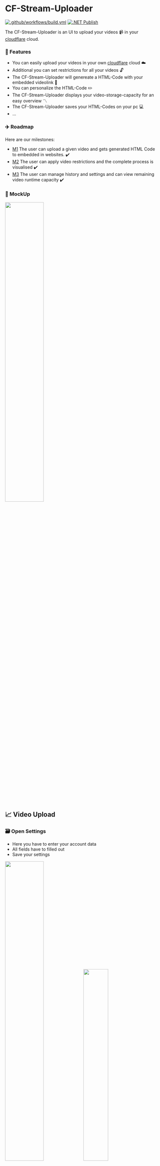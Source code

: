 # CF-Stream-Uploader

[![.github/workflows/build.yml](https://github.com/haevg-rz/CF-Stream-Uploader/actions/workflows/build.yml/badge.svg)](https://github.com/haevg-rz/CF-Stream-Uploader/actions/workflows/build.yml) [![.NET Publish](https://github.com/haevg-rz/CF-Stream-Uploader/actions/workflows/publish.yml/badge.svg)](https://github.com/haevg-rz/CF-Stream-Uploader/actions/workflows/publish.yml)


The CF-Stream-Uploader is an UI to upload your videos :video_camera: in your [cloudflare](https://www.cloudflare.com/de-de/) cloud.


### :speech_balloon: Features 

- You can easily upload your videos in your own [cloudflare](https://www.cloudflare.com/de-de/) cloud :cloud:
- Additional you can set restrictions for all your videos :unlock:
- The CF-Stream-Uploader will genereate a HTML-Code with your embedded videolink :page_facing_up:
- You can personalize the HTML-Code :pencil2:
- The CF-Stream-Uploader displays your video-storage-capacity for an easy overview :part_alternation_mark:
- The CF-Stream-Uploader saves your HTML-Codes on your pc :computer:
- ...

### :airplane: Roadmap 

Here are our milestones:
- [M1](https://github.com/haevg-rz/CF-Stream-Uploader/milestone/1) The user can upload a given video and gets generated HTML Code to embedded in websites. :heavy_check_mark:
- [M2](https://github.com/haevg-rz/CF-Stream-Uploader/milestone/2) The user can apply video restrictions and the complete process is visualised :heavy_check_mark:
- [M3](https://github.com/haevg-rz/CF-Stream-Uploader/milestone/3) The user can manage history and settings and can view remaining video runtime capacity
:heavy_check_mark:

### 📱 MockUp 

<img src="https://user-images.githubusercontent.com/62097365/122367519-cab91480-cf5c-11eb-9116-218d0e9b9618.png" width="50%" height="50%">

## :chart_with_upwards_trend: Video Upload 

### :card_file_box: Open Settings

- Here you have to enter your account data
- All fields have to filled out
- Save your settings

<img src="https://user-images.githubusercontent.com/62097375/122385628-563aa180-cf6d-11eb-8d88-ce7272699eb9.png" width="50%" height="50%">
<img src="https://user-images.githubusercontent.com/62097375/122386398-23dd7400-cf6e-11eb-8be2-b5e8f9272219.png" width="40%" height="40%">

### :point_up: Select a video 

There are two options to select a video:
 1. You can easily drop a video in the the "DragAndDrop" field
 2. Press the button "Select video" and choose your file

The name of the video is now displayed bellow the drag and drop field

<img src="https://user-images.githubusercontent.com/62097375/122385532-3a370000-cf6d-11eb-8998-065f62d1c034.png" width="50%" height="50%">

 Here is a list of supported video-formates:
 - MP4, 
 - MKV
 - MOV
 - AVI
 - FLV
 - MPEG-2 TS
 - MPEG-2 PS
 - MXF
 - LXF
 - GXF
 - 3GP
 - WebM
 - MPG
 - QuickTime.

## :pencil: Set restrictions
<img src="https://user-images.githubusercontent.com/62097375/122385770-7bc7ab00-cf6d-11eb-8ee1-ff2243791cd0.png" width="50%" height="50%">

### :bangbang: These Rule actions are available
- "allow" - View is considered valid
- "block" - View is considered invalid and a 401 or 403 is returned
### :black_nib: Enter IP
- You can enter your IpAdresses in the textbox
- Each adress seperated with a comma
- Match specific IPv4 or IPV6 addresses or CIDRs
- It is recommended to include both IPv4 and IPv6 variants in a rule if possible
- The IpAdesses will have a simple validation check
- You can switch between "allow" or "block" for your entered IpAdresses
### :black_nib: Select country
- You can enter your Countries in the textbox
- Each coutry seperated with a comma 
- Match specific 2-letter country codes in [ISO 3166-1 Alpha-2](https://en.wikipedia.org/wiki/ISO_3166-1#Current_codes) format
- You have a list of supported countries in the link below
- You can switch between "allow" and "block" for your entered countries
### :black_nib: Set Access limit
- Set a time limit until the video can be seen
- The default value time is ten years (if it was not set by yourself)

### :movie_camera: Video uploading 

- Press the Button "Start"
- The single stepps will be displayed under the "Start" button
- After finishing all stepps the HTML will be displayed
- You can copy the HTML-Code with the button "copy HTML"
- The button "copy video-url" gives the link to your video

<img src="https://user-images.githubusercontent.com/62097375/122386606-56876c80-cf6e-11eb-8bd9-288e0d64f76b.png" width="50%" height="50%">

## :clipboard: Config 

The JSON config file has the following format:

```
{
  "UserSettings": {
    "CfToken": "exampleCfToken",
    "CfAccount": "exampleCfAccount",
    "KeyId": "exampleKeyId",
    "PrivateKey": "examplePrivateKey"
  },
  "AccessRules": {
    "Any": {
      "Action": "block",
      "Type": "any"
    },
    "Ip": {
      "Action": "allow",
      "Type": "ip.src",
      "Ips": [
        "127.0.0.1"
      ]
    },
    "Country": {
      "Action": "block",
      "Type": "ip.geoip.country",
      "Countries": [
        "DE"
      ]
    },
      "ExpiresIn": 365
  },
  "IsDarkmode": false
}
```
The Config is located in: 
```
C:\Users\LOCAL_USER\AppData\Roaming\CfStreamUploader\Config.json 
```
(make sure to exchange "LOCAL_USER" with you local windows user name ;) )

## Open history
- every video upload is saved
<img src="https://user-images.githubusercontent.com/62097375/122386279-090aff80-cf6e-11eb-8ab8-29ac76d5e7f8.png" width="50%" height="50%">

```
{
  "VideoTitle": "",
  "UploadDate": "",
  "VideoUrl": "",
  "SetAccesRules": [ ],
  "VideoToken": "",
  "HtmlCode": ""
}
```
## :newspaper: HTML-Output

### :file_folder: Default HTML-Output

If you dont have an own HTML-Layout the CF-Stream-Uploader will generate a default HTML-Layout.
This is the default HTML-Layout:

```
<div style="position: relative; padding-top: 56.25%;">
        <iframe src="https://iframe.videodelivery.net/{0}?preload=true"
                style="border: none;
                position: absolute;
                top: 0;
                height: 100%;
                width: 100%;"
                allow="accelerometer;
                gyroscope;
                autoplay;
                encrypted-media;
                picture-in-picture;"
                allowfullscreen="true">
        </iframe>
</div>
```

### :file_folder: Personalized HTML-Output

There again you can copie your own Html-Layout named "HtmlLayout.txt" in:
```
C:\Users\LOCAL_USER\AppData\Roaming\CfStreamUploader\ 
```
(make sure to exchange "LOCAL_USER" with you local windows user name ;) )

You need one (and only one) variale in your "HtmlLayout.txt" file. 
Here is an example:

```
src="https://iframe.videodelivery.net/{0}?preload=true"
```
{0} will replace with the given video token.
